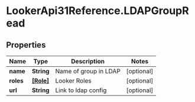 # LookerApi31Reference.LDAPGroupRead

## Properties
Name | Type | Description | Notes
------------ | ------------- | ------------- | -------------
**name** | **String** | Name of group in LDAP | [optional] 
**roles** | [**[Role]**](Role.md) | Looker Roles | [optional] 
**url** | **String** | Link to ldap config | [optional] 


